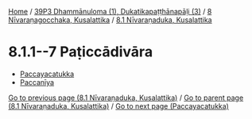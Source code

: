 
[Home](/) / [39P3 Dhammānuloma (1), Dukatikapaṭṭhānapāḷi (3)](../...md) / [8 Nīvaraṇagocchaka, Kusalattika](...md) / [8.1 Nīvaraṇaduka, Kusalattika](../39P3/8/8.1.md)

# 8.1.1--7 Paṭiccādivāra

* [Paccayacatukka](8.1.1--7/Paccayacatukka.md)
* [Paccanīya](8.1.1--7/Paccaniya.md)

[Go to previous page (8.1 Nīvaraṇaduka, Kusalattika)](../39P3/8/8.1.md) / [Go to parent page (8.1 Nīvaraṇaduka, Kusalattika)](../39P3/8/8.1.md) / [Go to next page (Paccayacatukka)](8.1.1--7/Paccayacatukka.md)


